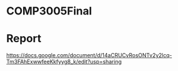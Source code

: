 # COMP3005Final



# Report
https://docs.google.com/document/d/14aCRUCvRosONTv2y2lcq-Tm3FAhExwwfeeKkfyyg8_k/edit?usp=sharing
